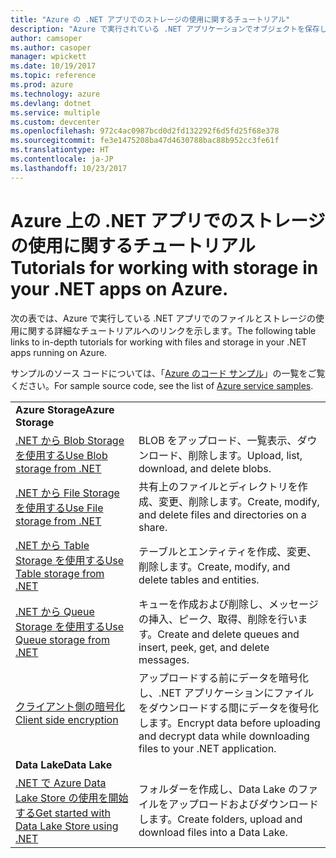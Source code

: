 ```yaml
---
title: "Azure の .NET アプリでのストレージの使用に関するチュートリアル"
description: "Azure で実行されている .NET アプリケーションでオブジェクトを保存し、ファイルを使用します"
author: camsoper
ms.author: casoper
manager: wpickett
ms.date: 10/19/2017
ms.topic: reference
ms.prod: azure
ms.technology: azure
ms.devlang: dotnet
ms.service: multiple
ms.custom: devcenter
ms.openlocfilehash: 972c4ac0987bcd0d2fd132292f6d5fd25f68e378
ms.sourcegitcommit: fe3e1475208ba47d4630788bac88b952cc3fe61f
ms.translationtype: HT
ms.contentlocale: ja-JP
ms.lasthandoff: 10/23/2017
---
```

# <a name="tutorials-for-working-with-storage-in-your-net-apps-on-azure"></a><span data-ttu-id="8190d-103">Azure 上の .NET アプリでのストレージの使用に関するチュートリアル</span><span class="sxs-lookup"><span data-stu-id="8190d-103">Tutorials for working with storage in your .NET apps on Azure.</span></span>

<span data-ttu-id="8190d-104">次の表では、Azure で実行している .NET アプリでのファイルとストレージの使用に関する詳細なチュートリアルへのリンクを示します。</span><span class="sxs-lookup"><span data-stu-id="8190d-104">The following table links to in-depth tutorials for working with files and storage in your .NET apps running on Azure.</span></span>

<span data-ttu-id="8190d-105">サンプルのソース コードについては、「[Azure のコード サンプル](https://azure.microsoft.com/resources/samples/?platform=dotnet)」の一覧をご覧ください。</span><span class="sxs-lookup"><span data-stu-id="8190d-105">For sample source code, see the list of [Azure service samples](https://azure.microsoft.com/resources/samples/?platform=dotnet).</span></span>

| | |
|---|---|
| <span data-ttu-id="8190d-106">**Azure Storage**</span><span class="sxs-lookup"><span data-stu-id="8190d-106">**Azure Storage**</span></span> ||
| <span data-ttu-id="8190d-107">[.NET から Blob Storage を使用する][1]</span><span class="sxs-lookup"><span data-stu-id="8190d-107">[Use Blob storage from .NET][1]</span></span> | <span data-ttu-id="8190d-108">BLOB をアップロード、一覧表示、ダウンロード、削除します。</span><span class="sxs-lookup"><span data-stu-id="8190d-108">Upload, list, download, and delete blobs.</span></span> |
| <span data-ttu-id="8190d-109">[.NET から File Storage を使用する][4]</span><span class="sxs-lookup"><span data-stu-id="8190d-109">[Use File storage from .NET][4]</span></span> | <span data-ttu-id="8190d-110">共有上のファイルとディレクトリを作成、変更、削除します。</span><span class="sxs-lookup"><span data-stu-id="8190d-110">Create, modify, and delete files and directories on a share.</span></span> | 
| <span data-ttu-id="8190d-111">[.NET から Table Storage を使用する][3]</span><span class="sxs-lookup"><span data-stu-id="8190d-111">[Use Table storage from .NET][3]</span></span> | <span data-ttu-id="8190d-112">テーブルとエンティティを作成、変更、削除します。</span><span class="sxs-lookup"><span data-stu-id="8190d-112">Create, modify, and delete tables and entities.</span></span> |
| <span data-ttu-id="8190d-113">[.NET から Queue Storage を使用する][2]</span><span class="sxs-lookup"><span data-stu-id="8190d-113">[Use Queue storage from .NET][2]</span></span> | <span data-ttu-id="8190d-114">キューを作成および削除し、メッセージの挿入、ピーク、取得、削除を行います。</span><span class="sxs-lookup"><span data-stu-id="8190d-114">Create and delete queues and insert, peek, get, and delete messages.</span></span> |
| <span data-ttu-id="8190d-115">[クライアント側の暗号化][5]</span><span class="sxs-lookup"><span data-stu-id="8190d-115">[Client side encryption][5]</span></span> | <span data-ttu-id="8190d-116">アップロードする前にデータを暗号化し、.NET アプリケーションにファイルをダウンロードする間にデータを復号化します。</span><span class="sxs-lookup"><span data-stu-id="8190d-116">Encrypt data before uploading and decrypt data while downloading files to your .NET application.</span></span> 
|<span data-ttu-id="8190d-117">**Data Lake**</span><span class="sxs-lookup"><span data-stu-id="8190d-117">**Data Lake**</span></span>||
| <span data-ttu-id="8190d-118">[.NET で Azure Data Lake Store の使用を開始する][6]</span><span class="sxs-lookup"><span data-stu-id="8190d-118">[Get started with Data Lake Store using .NET][6]</span></span> | <span data-ttu-id="8190d-119">フォルダーを作成し、Data Lake のファイルをアップロードおよびダウンロードします。</span><span class="sxs-lookup"><span data-stu-id="8190d-119">Create folders, upload and download files into a Data Lake.</span></span> | 

[1]: /azure/storage/storage-dotnet-how-to-use-blobs
[2]: /azure/storage/storage-dotnet-how-to-use-queues
[3]: /azure/storage/storage-dotnet-how-to-use-tables
[4]: /azure/storage/storage-dotnet-how-to-use-files
[5]: /azure/storage/storage-client-side-encryption
[6]: /azure/data-lake-store/data-lake-store-get-started-net-sdk